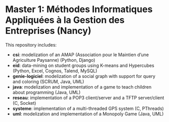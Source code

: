 # Master 1: Méthodes Informatiques Appliquées à la Gestion des Entreprises (Nancy)

This repository includes:

- __csi__: modelization of an AMAP (Association pour le Maintien d’une Agriculture Paysanne) (Python, Django)
- __eid__: data-mining on student groups using K-means and Hypercubes (Python, Excel, Cognos, Talend, MySQL)
- __genie-logiciel__: modelization of a social graph with support for query and coloring (SCRUM, Java, UML)
- __java__: modelization and implementation of a game to teach children about programming (Java, UML)
- __reseau__: implementation of a POP3 client/server and a TFTP server/client (C, Socket)
- __systeme__: implementation of a multi-threaded GPS system (C, PThreads) 
- __uml__: modelization and implementation of a Monopoly Game (Java, UML)
